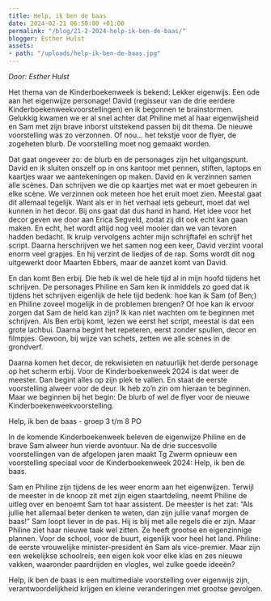 ```yaml
---
title: Help, ik ben de baas
date: 2024-02-21 06:50:00 +01:00
permalink: "/blog/21-2-2024-help-ik-ben-de-baas/"
blogger: Esther Hulst
assets:
- path: "/uploads/help-ik-ben-de-baas.jpg"
---
```


*Door: Esther Hulst*

Het thema van de Kinderboekenweek is bekend: Lekker eigenwijs. Een ode aan het eigenwijze personage! David (regisseur van de drie eerdere Kinderboekenweekvoorstellingen) en ik begonnen te brainstormen. Gelukkig kwamen we er al snel achter dat Philine met al haar eigenwijsheid en Sam met zijn brave inborst uitstekend passen bij dit thema. De nieuwe voorstelling was zo verzonnen. Of nou… het tekstje voor de flyer, de zogeheten blurb. De voorstelling moet nog gemaakt worden.

Dat gaat ongeveer zo: de blurb en de personages zijn het uitgangspunt. David en ik sluiten onszelf op in ons kantoor met pennen, stiften, laptops en kaartjes waar we aantekeningen op maken. David en ik verzinnen samen alle scènes. Dan schrijven we die op kaartjes met wat er moet gebeuren in elke scène. We verzinnen ook meteen hoe het eruit moet zien. Meestal gaat dit allemaal tegelijk. Want als er in het verhaal iets gebeurt, moet dat wel kunnen in het decor. Bij ons gaat dat dus hand in hand. Het idee voor het decor geven we door aan Erica Segveld, zodat zij dit ook echt kan gaan maken. En echt, het wordt altijd nog veel mooier dan we van tevoren hadden bedacht. Ik kruip vervolgens achter mijn schrijftafel en schrijf het script. Daarna herschrijven we het samen nog een keer, David verzint vooral enorm veel grapjes. En hij verzint de liedjes of de rap. Soms wordt dit nog uitgewerkt door Maarten Ebbers, maar de aanzet komt van David.

En dan komt Ben erbij. Die heb ik wel de hele tijd al in mijn hoofd tijdens het schrijven. De personages Philine en Sam ken ik inmiddels zo goed dat ik tijdens het schrijven eigenlijk de hele tijd bedenk: hoe kan ik Sam (of Ben;) en Philine zoveel mogelijk in de problemen brengen? Of hoe kan ik ervoor zorgen dat Sam de held kan zijn? Ik kan niet wachten om te beginnen met schrijven. Als Ben erbij komt, lezen we eerst het script, meestal is dat een grote lachbui. Daarna begint het repeteren, eerst zonder spullen, decor en filmpjes. Gewoon, bij wijze van schets, zetten we alle scènes in de grondverf.

Daarna komen het decor, de rekwisieten en natuurlijk het derde personage op het scherm erbij. Voor de Kinderboekenweek 2024 is dat weer de meester. Dan begint alles op zijn plek te vallen. En staat de eerste voorstelling alweer voor de deur. Ik heb zo’n zin om hieraan te beginnen. Maar we beginnen bij het begin: De blurb of wel de flyer voor de nieuwe Kinderboekenweekvoorstelling.

Help, ik ben de baas - groep 3 t/m 8 PO

In de komende Kinderboekenweek beleven de eigenwijze Philine en de brave Sam alweer hun vierde avontuur. Na de drie succesvolle voorstellingen van de afgelopen jaren maakt Tg Zwerm opnieuw een voorstelling speciaal voor de Kinderboekenweek 2024: Help, ik ben de baas.

Sam en Philine zijn tijdens de les weer enorm aan het eigenwijzen. Terwijl de meester in de knoop zit met zijn eigen staartdeling, neemt Philine de uitleg over en benoemt Sam tot haar assistent. De meester is het zat: “Als jullie het allemaal beter denken te weten, dan zijn jullie vanaf morgen de baas!” Sam loopt liever in de pas. Hij is blij met alle regels die er zijn. Maar Philine ziet haar nieuwe taak wel zitten. Ze heeft grootse en eigenzinnige plannen. Voor de school, voor de buurt, eigenlijk voor heel het land. Philine: de eerste vrouwelijke minister-president én Sam als vice-premier. Maar zijn een wekelijkse schoolreis, een eigen kok voor elke klas en zes nieuwe vakken, waaronder paardrijden en vlogles, wel zulke goede ideeën?

Help, ik ben de baas is een multimediale voorstelling over eigenwijs zijn, verantwoordelijkheid krijgen en kleine veranderingen met grootse gevolgen.